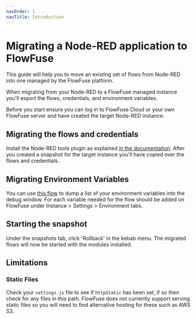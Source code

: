 ```yaml
---
navOrder: 1
navTitle: Introduction
---
```


# Migrating a Node-RED application to FlowFuse 

This guide will help you to move an existing set of flows from Node-RED into 
one managed by the FlowFuse platform.

When migrating from your Node-RED to a FlowFuse managed instance you'll export
the flows, credentials, and environment variables.

Before you start ensure you can log in to FlowFuse Cloud or your own FlowFuse
server and have created the target Node-RED instance.

## Migrating the flows and credentials

Install the Node-RED tools plugin as explained
[in the documentation](/docs/migration/node-red-tools.md). After you created a snapshot for
the target instance you'll have copied over the flows and credentials.

## Migrating Environment Variables

You can use [this flow](https://flows.nodered.org/flow/8ebfe9ae218aa5105e7da13db14ac272)
to dump a list of your environment variables into the debug window. For each
variable needed for the flow should be added on FlowFuse under 
Instance > Settings > Environment tabs.

## Starting the snapshot

Under the snapshots tab, click 'Rollback' in the kebab menu. The migrated flows
will now be started with the modules installed.

## Limitations

### Static Files

Check your `settings.js` file to see if `httpStatic` has been set, if so then
check for any files in this path. FlowFuse does not currently support serving
static files so you will need to find alternative hosting for these such as AWS S3.

